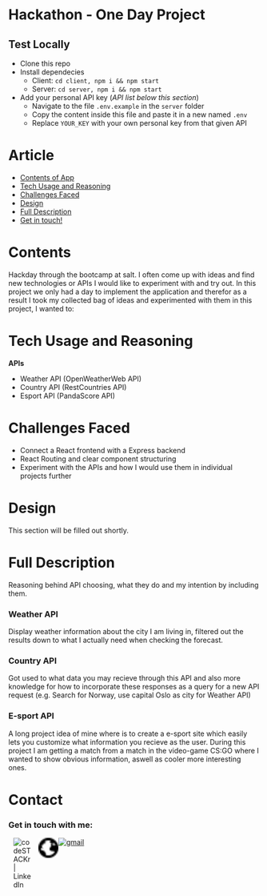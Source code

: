 # Hackathon - One Day Project
## Test Locally
* Clone this repo
* Install dependecies
  * Client: ```cd client, npm i && npm start```
  * Server: ```cd server, npm i && npm start```
* Add your personal API key (*API list below this section*)
  * Navigate to the file ```.env.example``` in the  ```server``` folder
  * Copy the content inside this file and paste it in a new named ```.env```
  * Replace ```YOUR_KEY``` with your own personal key from that given API 

# Article 
- [Contents of App](#contents)
- [Tech Usage and Reasoning](#tech-usage-and-reasoning)
- [Challenges Faced](#challenges-faced)
- [Design](#design)
- [Full Description](#full-description)
- [Get in touch!](#contact)

# Contents
Hackday through the bootcamp at salt. I often come up with ideas and find new technologies or APIs I would like to experiment with and try out. In this project we only had a day to implement the application and therefor as a result I took my collected bag of ideas and experimented with them in this project, I wanted to:

# Tech Usage and Reasoning
**APIs**
- Weather API (OpenWeatherWeb API)
- Country API (RestCountries API)
- Esport API (PandaScore API)

# Challenges Faced
- Connect a React frontend with a Express backend
- React Routing and clear component structuring
- Experiment with the APIs and how I would use them in individual projects further

# Design 
This section will be filled out shortly.


# Full Description
Reasoning behind API choosing, what they do and my intention by including them. 

### Weather API
Display weather information about the city I am living in, filtered out the results down to what I actually need when checking the forecast.

### Country API 
Got used to what data you may recieve through this API and also more knowledge for how to incorporate these responses as a query for a new API request (e.g. Search for Norway, use capital Oslo as city for Weather API)

### E-sport API
A long project idea of mine where is to create a e-sport site which easily lets you customize what information you recieve as the user. During this project I am getting a match from a match in the video-game CS:GO where I wanted to show obvious information, aswell as cooler more interesting ones. 

# Contact
### Get in touch with me:
[<img align="left" style="margin-left: 10px;" alt="codeSTACKr | LinkedIn" width="40px" src="https://cdn.jsdelivr.net/npm/simple-icons@v3/icons/linkedin.svg" />][linkedin]
[<img align="left" style="margin-left: 10px;" alt="codeSTACKr.com" width="40px" src="https://raw.githubusercontent.com/iconic/open-iconic/master/svg/globe.svg" />][website]
<a href="mailto:bragecontact@gmail.com"><img width="40px" className="homepage__contact" alt="gmail" src="https://i.imgur.com/mo4E0Fb.png"/></a>


 [linkedin]: https://www.linkedin.com/in/brage-rosberg/
 [website]: https://www.bragerosberg.com
